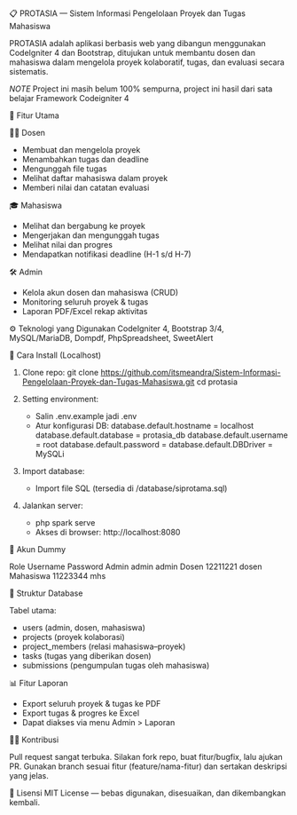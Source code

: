 📋 PROTASIA — Sistem Informasi Pengelolaan Proyek dan Tugas Mahasiswa

PROTASIA adalah aplikasi berbasis web yang dibangun menggunakan CodeIgniter 4 dan Bootstrap, ditujukan untuk membantu dosen dan mahasiswa dalam mengelola proyek kolaboratif, tugas, dan evaluasi secara sistematis.

*NOTE*
Project ini masih belum 100% sempurna, project ini hasil dari sata belajar Framework Codeigniter 4

📌 Fitur Utama

🧑‍🏫 Dosen
- Membuat dan mengelola proyek
- Menambahkan tugas dan deadline
- Mengunggah file tugas
- Melihat daftar mahasiswa dalam proyek
- Memberi nilai dan catatan evaluasi

🎓 Mahasiswa
- Melihat dan bergabung ke proyek
- Mengerjakan dan mengunggah tugas
- Melihat nilai dan progres
- Mendapatkan notifikasi deadline (H-1 s/d H-7)

🛠️ Admin
- Kelola akun dosen dan mahasiswa (CRUD)
- Monitoring seluruh proyek & tugas
- Laporan PDF/Excel rekap aktivitas

⚙️ Teknologi yang Digunakan
CodeIgniter 4, 
Bootstrap 3/4, 
MySQL/MariaDB, 
Dompdf, 
PhpSpreadsheet, 
SweetAlert

🚀 Cara Install (Localhost)

1. Clone repo:
   git clone https://github.com/itsmeandra/Sistem-Informasi-Pengelolaan-Proyek-dan-Tugas-Mahasiswa.git
   cd protasia

3. Setting environment:
    - Salin .env.example jadi .env
    - Atur konfigurasi DB:
        database.default.hostname = localhost
        database.default.database = protasia_db
        database.default.username = root
        database.default.password =
        database.default.DBDriver = MySQLi

4. Import database:
    - Import file SQL (tersedia di /database/siprotama.sql)

5. Jalankan server:
    - php spark serve
    - Akses di browser: http://localhost:8080

🔪 Akun Dummy

  Role          Username          Password
  Admin         admin             admin
  Dosen         12211221          dosen
  Mahasiswa     11223344          mhs

📝 Struktur Database

Tabel utama:
- users (admin, dosen, mahasiswa)
- projects (proyek kolaborasi)
- project_members (relasi mahasiswa–proyek)
- tasks (tugas yang diberikan dosen)
- submissions (pengumpulan tugas oleh mahasiswa)

📊 Fitur Laporan

- Export seluruh proyek & tugas ke PDF
- Export tugas & progres ke Excel
- Dapat diakses via menu Admin > Laporan

🙋‍♂️ Kontribusi

Pull request sangat terbuka. Silakan fork repo, buat fitur/bugfix, lalu ajukan PR. Gunakan branch sesuai fitur (feature/nama-fitur) dan sertakan deskripsi yang jelas.

📄 Lisensi
MIT License — bebas digunakan, disesuaikan, dan dikembangkan kembali.

